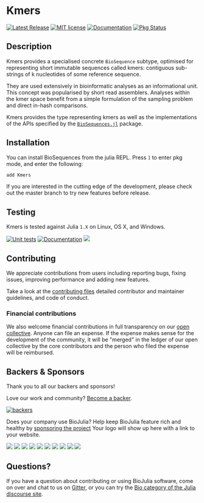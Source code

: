 # Kmers

[![Latest Release](https://img.shields.io/github/release/BioJulia/Kmers.jl.svg)](https://github.com/BioJulia/Kmers.jl/releases/latest)
[![MIT license](https://img.shields.io/badge/license-MIT-green.svg)](https://github.com/BioJulia/Kmers.jl/blob/master/LICENSE)
[![Documentation](https://img.shields.io/badge/docs-stable-blue.svg)](https://biojulia.github.io/Kmers.jl/stable)
[![Pkg Status](http://www.repostatus.org/badges/latest/active.svg)](http://www.repostatus.org/#active)


## Description

Kmers provides a specialised concrete `BioSequence` subtype, optimised for
representing short immutable sequences called kmers: contiguous sub-strings of k
nucleotides of some reference sequence.

They are used extensively in bioinformatic analyses as an informational unit.
This concept was popularised by short read assemblers. 
Analyses within the kmer space benefit from a simple formulation of the sampling
problem and direct in-hash comparisons.

Kmers provides the type representing kmers as well as the implementations of
the APIs specified by the
[`BioSequences.jl`](https://github.com/BioJulia/BioSequences.jl) package.

## Installation

You can install BioSequences from the julia
REPL. Press `]` to enter pkg mode, and enter the following:

```julia
add Kmers
```

If you are interested in the cutting edge of the development, please check out
the master branch to try new features before release.


## Testing

Kmers is tested against Julia `1.X` on Linux, OS X, and Windows.

[![Unit tests](https://github.com/BioJulia/Kmers.jl/workflows/Unit%20tests/badge.svg?branch=master)](https://github.com/BioJulia/Kmers.jl/actions?query=workflow%3A%22Unit+tests%22+branch%3Amaster)
[![Documentation](https://github.com/BioJulia/Kmers.jl/workflows/Documentation/badge.svg?branch=master)](https://github.com/BioJulia/BioKmers.jl/actions?query=workflow%3ADocumentation+branch%3Amaster)
[![](https://codecov.io/gh/BioJulia/Kmers.jl/branch/master/graph/badge.svg)](https://codecov.io/gh/BioJulia/Kmers.jl)


## Contributing

We appreciate contributions from users including reporting bugs, fixing
issues, improving performance and adding new features.

Take a look at the [contributing files](https://github.com/BioJulia/Contributing)
detailed contributor and maintainer guidelines, and code of conduct.



### Financial contributions

We also welcome financial contributions in full transparency on our
[open collective](https://opencollective.com/biojulia).
Anyone can file an expense. If the expense makes sense for the development
of the community, it will be "merged" in the ledger of our open collective by
the core contributors and the person who filed the expense will be reimbursed.


## Backers & Sponsors

Thank you to all our backers and sponsors!

Love our work and community? [Become a backer](https://opencollective.com/biojulia#backer).

[![backers](https://opencollective.com/biojulia/backers.svg?width=890)](https://opencollective.com/biojulia#backers)

Does your company use BioJulia? Help keep BioJulia feature rich and healthy by
[sponsoring the project](https://opencollective.com/biojulia#sponsor)
Your logo will show up here with a link to your website.

[![](https://opencollective.com/biojulia/sponsor/0/avatar.svg)](https://opencollective.com/biojulia/sponsor/0/website)
[![](https://opencollective.com/biojulia/sponsor/1/avatar.svg)](https://opencollective.com/biojulia/sponsor/1/website)
[![](https://opencollective.com/biojulia/sponsor/2/avatar.svg)](https://opencollective.com/biojulia/sponsor/2/website)
[![](https://opencollective.com/biojulia/sponsor/3/avatar.svg)](https://opencollective.com/biojulia/sponsor/3/website)
[![](https://opencollective.com/biojulia/sponsor/4/avatar.svg)](https://opencollective.com/biojulia/sponsor/4/website)
[![](https://opencollective.com/biojulia/sponsor/5/avatar.svg)](https://opencollective.com/biojulia/sponsor/5/website)
[![](https://opencollective.com/biojulia/sponsor/6/avatar.svg)](https://opencollective.com/biojulia/sponsor/6/website)
[![](https://opencollective.com/biojulia/sponsor/7/avatar.svg)](https://opencollective.com/biojulia/sponsor/7/website)
[![](https://opencollective.com/biojulia/sponsor/8/avatar.svg)](https://opencollective.com/biojulia/sponsor/8/website)
[![](https://opencollective.com/biojulia/sponsor/9/avatar.svg)](https://opencollective.com/biojulia/sponsor/9/website)


## Questions?

If you have a question about contributing or using BioJulia software, come
on over and chat to us on [Gitter](https://gitter.im/BioJulia/General), or you can try the
[Bio category of the Julia discourse site](https://discourse.julialang.org/c/domain/bio).
